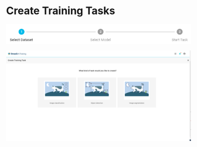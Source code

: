 # Create Training Tasks

![](../../.gitbook/assets/image%20%2830%29.png)



![](../../.gitbook/assets/image%20%2823%29.png)

